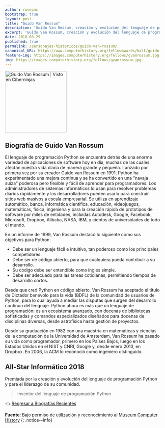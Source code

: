 ```yaml
---
author: rosepac
bootstrap: true
layout: post
title: "Guido Van Rossum"
description: 'Guido Van Rossum, creación y evolución del lenguaje de programación Python y para el liderazgo de su comunidad.'
excerpt: 'Guido Van Rossum, creación y evolución del lenguaje de programación Python y para el liderazgo de su comunidad.'
date: 2018-08-29
published: true
permalink: /personajes-historicos/guido-van-rossum/
canonical_URL: https://www.computerhistory.org/fellowawards/hall/guido-van-rossum/
feature-img: https://images.computerhistory.org/fellows/gvanrossum.jpg
img: https://images.computerhistory.org/fellows/gvanrossum.jpg
---
```


<img src="https://images.computerhistory.org/fellows/gvanrossum.jpg" width="200px" high="250px" alt="Guido Van Rossum | Visto en Ciberninjas" title="Guido Van Rossum | Visto en Ciberninjas" />

## **Biografía de Guido Van Rossum**

El lenguaje de programación Python se encuentra detrás de una enorme variedad de aplicaciones de software hoy en día, muchas de las cuales afectan nuestra vida diaria de manera grande y pequeña. Lanzado por primera vez por su creador Guido van Rossum en 1991, Python ha experimentado una mejora continua y se ha convertido en una "navaja suiza" poderosa pero flexible y fácil de aprender para programadores. Los administradores de sistemas informáticos lo usan para resolver problemas diarios rápidamente y los desarrolladores pueden usarlo para construir sitios web masivos a escala empresarial. Se utiliza en aprendizaje automático, banca, informática científica, educación, videojuegos, matemáticas, física, ingeniería y para la creación rápida de prototipos de software por miles de entidades, incluidas Autodesk, Google, Facebook, Microsoft, Dropbox, Alibaba, NASA, IBM, y cientos de universidades de todo el mundo.

En un informe de 1999, Van Rossum destacó lo siguiente como sus objetivos para Python:

- Debe ser un lenguaje fácil e intuitivo, tan poderoso como los principales competidores.
- Debe ser de código abierto, para que cualquiera pueda contribuir a su desarrollo.
- Su código debe ser entendible como inglés simple.
- Debe ser adecuado para las tareas cotidianas, permitiendo tiempos de desarrollo cortos.

Desde que creó Python en código abierto, Van Rossum ha aceptado el título de Dictador benévolo para la vida (BDFL) de la comunidad de usuarios de Python, para lo cual ayuda a mediar las disputas que surgen del desarrollo continuo del lenguaje. Python ahora es más que un lenguaje de programación: es un ecosistema avanzado, con docenas de bibliotecas sofisticadas y comandos especializados diseñados para docenas de disciplinas diversas, desde astrofísica hasta gestión de proyectos.

Desde su graduación en 1982 con una maestría en matemáticas y ciencias de la computación de la Universidad de Amsterdam, Van Rossum ha pasado su vida como programador, primero en los Países Bajos, luego en los Estados Unidos en el NIST y CNRI, Google y, desde enero 2013, en Dropbox. En 2006, la ACM lo reconoció como ingeniero distinguido.

## All-Star Informático 2018

Premiada por la creación y evolución del lenguaje de programación Python y para el liderazgo de su comunidad.

> Inventor del lenguaje de programación Python

👈 [Regresar a Biografías Recientes](/personajes-historicos/#-biografías-agregadas-más-recientes-)

**Fuente**: Bajo permiso de utilización y reconocimiento al [Museum Computer History](https://www.computerhistory.org/ "Página web el Museo de la Historia de las Computadoras") 
{: .notice--info}
